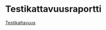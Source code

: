 # Testikattavuusraportti

[Testikattavuus](file:///C:/Users/Mirka/mazeProject/labyrintit/target/site/jacoco/index.html)
